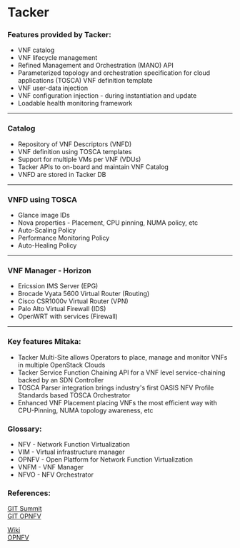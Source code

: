 # Tacker


### Features provided by Tacker:
* VNF catalog
* VNF lifecycle management
* Refined Management and Orchestration (MANO) API
* Parameterized topology and orchestration specification for cloud applications (TOSCA) VNF definition template
* VNF user-data injection
* VNF configuration injection - during instantiation and update
* Loadable health monitoring framework
---

### Catalog
* Repository of VNF Descriptors (VNFD)
* VNF definition using TOSCA templates
* Support for multiple VMs per VNF (VDUs)
* Tacker APIs to on-board and maintain VNF Catalog
* VNFD are stored in Tacker DB
---

### VNFD using TOSCA
* Glance image IDs
* Nova properties - Placement, CPU pinning, NUMA policy, etc
* Auto-Scaling Policy
* Performance Monitoring Policy
* Auto-Healing Policy

---
### VNF Manager - Horizon
* Ericssion IMS Server (EPG)
* Brocade Vyata 5600 Virtual Router (Routing)
* Cisco CSR1000v Virtual Router (VPN)
* Palo Alto Virtual Firewall (IDS)
* OpenWRT with services (Firewall)

---
### Key features Mitaka:
* Tacker Multi-Site allows Operators to place, manage and monitor VNFs in multiple OpenStack Clouds
* Tacker Service Function Chaining API for a VNF level service-chaining backed by an SDN Controller
* TOSCA Parser integration brings industry's first OASIS NFV Profile Standards based TOSCA Orchestrator
* Enhanced VNF Placement placing VNFs the most efficient way with CPU-Pinning, NUMA topology awareness, etc

### Glossary:

* NFV - Network Function Virtualization
* VIM - Virtual infrastructure manager
* OPNFV - Open Platform for Network Function Virtualization
* VNFM - VNF Manager
* NFVO - NFV Orchestrator



### References:
[GIT Summit](https://github.com/yamahata/)  
[GIT OPNFV](https://github.com/opnfv)   

[Wiki](https://wiki.openstack.org/wiki/Tacker)  
[OPNFV](https://www.opnfv.org/software)  
